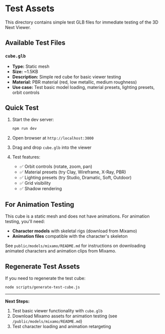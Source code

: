 # Test Assets

This directory contains simple test GLB files for immediate testing of the 3D Next Viewer.

## Available Test Files

### `cube.glb`
- **Type:** Static mesh
- **Size:** ~1.5KB
- **Description:** Simple red cube for basic viewer testing
- **Material:** PBR material (red, low metallic, medium roughness)
- **Use case:** Test basic model loading, material presets, lighting presets, orbit controls

## Quick Test

1. Start the dev server:
   ```bash
   npm run dev
   ```

2. Open browser at `http://localhost:3000`

3. Drag and drop `cube.glb` into the viewer

4. Test features:
   - ✅ Orbit controls (rotate, zoom, pan)
   - ✅ Material presets (try Clay, Wireframe, X-Ray, PBR)
   - ✅ Lighting presets (try Studio, Dramatic, Soft, Outdoor)
   - ✅ Grid visibility
   - ✅ Shadow rendering

## For Animation Testing

This cube is a static mesh and does not have animations. For animation testing, you'll need:

- **Character models** with skeletal rigs (download from Mixamo)
- **Animation files** compatible with the character's skeleton

See `public/models/mixamo/README.md` for instructions on downloading animated characters and animation clips from Mixamo.

## Regenerate Test Assets

If you need to regenerate the test cube:

```bash
node scripts/generate-test-cube.js
```

---

**Next Steps:**
1. Test basic viewer functionality with `cube.glb`
2. Download Mixamo assets for animation testing (see `/public/models/mixamo/README.md`)
3. Test character loading and animation retargeting
